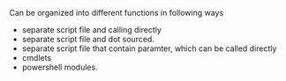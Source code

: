 
Can be organized into different functions in following ways

* separate script file and calling directly
* separate script file and dot sourced.
* separate script file that contain paramter, which can be called directly
* cmdlets
* powershell modules.
 